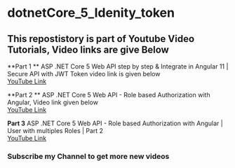 # dotnetCore_5_Idenity_token


## This repostistory is part of Youtube Video Tutorials, Video links are give Below 


**Part 1 **
ASP .NET Core 5 Web API step by step & Integrate in Angular 11 | Secure API with JWT Token video link is given below                                        
[YouTube Link](https://youtu.be/BIk7PssaDe8 "YouTube Link")

**Part 2 **
ASP .NET Core 5 Web API - Role based Authorization with Angular, Video link given below                   
[YouTube Link](https://youtu.be/8RtzxlsBLlU "YouTube Link")

**Part 3**
ASP .NET Core 5 Web API - Role based Authorization with Angular | User with multiples Roles | Part 2              
[YouTube Link](https://youtu.be/v3Ndo0VXYa4  "YouTube Link")

### Subscribe my Channel to get more new videos 
